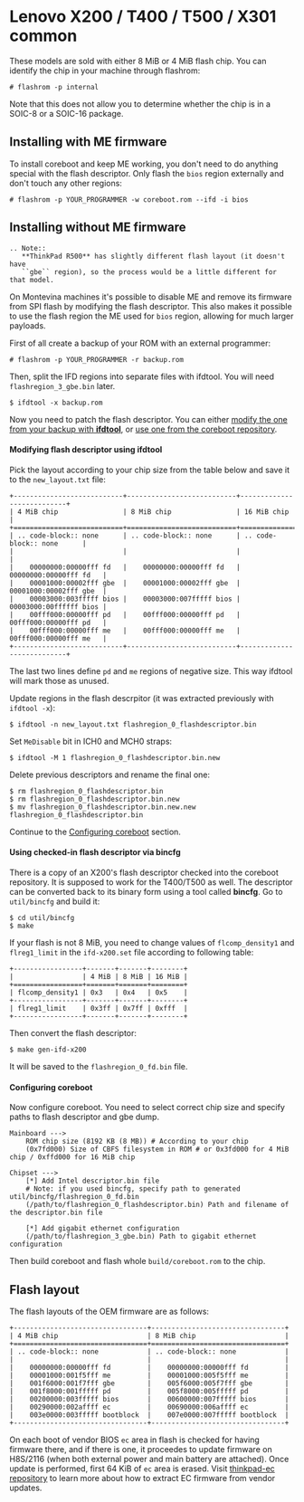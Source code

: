 # Lenovo X200 / T400 / T500 / X301 common

These models are sold with either 8 MiB or 4 MiB flash chip. You can identify
the chip in your machine through flashrom:
```console
# flashrom -p internal
```

Note that this does not allow you to determine whether the chip is in a SOIC-8
or a SOIC-16 package.

## Installing with ME firmware

To install coreboot and keep ME working, you don't need to do anything special
with the flash descriptor. Only flash the `bios` region externally and don't
touch any other regions:
```console
# flashrom -p YOUR_PROGRAMMER -w coreboot.rom --ifd -i bios
```

## Installing without ME firmware

```eval_rst
.. Note::
   **ThinkPad R500** has slightly different flash layout (it doesn't have
   ``gbe`` region), so the process would be a little different for that model.
```

On Montevina machines it's possible to disable ME and remove its firmware from
SPI flash by modifying the flash descriptor. This also makes it possible to use
the flash region the ME used for `bios` region, allowing for much larger
payloads.

First of all create a backup of your ROM with an external programmer:
```console
# flashrom -p YOUR_PROGRAMMER -r backup.rom
```

Then, split the IFD regions into separate files with ifdtool. You will need
`flashregion_3_gbe.bin` later.
```console
$ ifdtool -x backup.rom
```

Now you need to patch the flash descriptor. You can either [modify the one from
your backup with **ifdtool**](#modifying-flash-descriptor-using-ifdtool), or
[use one from the coreboot repository](#using-checked-in-flash-descriptor-via-bincfg).

#### Modifying flash descriptor using ifdtool

Pick the layout according to your chip size from the table below and save it to
the `new_layout.txt` file:

```eval_rst
+---------------------------+---------------------------+---------------------------+
| 4 MiB chip                | 8 MiB chip                | 16 MiB chip               |
+===========================+===========================+===========================+
| .. code-block:: none      | .. code-block:: none      | .. code-block:: none      |
|                           |                           |                           |
|    00000000:00000fff fd   |    00000000:00000fff fd   |    00000000:00000fff fd   |
|    00001000:00002fff gbe  |    00001000:00002fff gbe  |    00001000:00002fff gbe  |
|    00003000:003fffff bios |    00003000:007fffff bios |    00003000:00ffffff bios |
|    00fff000:00000fff pd   |    00fff000:00000fff pd   |    00fff000:00000fff pd   |
|    00fff000:00000fff me   |    00fff000:00000fff me   |    00fff000:00000fff me   |
+---------------------------+---------------------------+---------------------------+
```

The last two lines define `pd` and `me` regions of negative size. This way
ifdtool will mark those as unused.

Update regions in the flash descrpitor (it was extracted previously with
`ifdtool -x`):
```console
$ ifdtool -n new_layout.txt flashregion_0_flashdescriptor.bin
```

Set `MeDisable` bit in ICH0 and MCH0 straps:
```console
$ ifdtool -M 1 flashregion_0_flashdescriptor.bin.new
```

Delete previous descriptors and rename the final one:
```console
$ rm flashregion_0_flashdescriptor.bin
$ rm flashregion_0_flashdescriptor.bin.new
$ mv flashregion_0_flashdescriptor.bin.new.new flashregion_0_flashdescriptor.bin
```

Continue to the [Configuring coreboot](#configuring-coreboot) section.

#### Using checked-in flash descriptor via bincfg

There is a copy of an X200's flash descriptor checked into the coreboot
repository. It is supposed to work for the T400/T500 as well. The descriptor
can be converted back to its binary form using a tool called **bincfg**. Go
to `util/bincfg` and build it:
```console
$ cd util/bincfg
$ make
```

If your flash is not 8 MiB, you need to change values of `flcomp_density1` and
`flreg1_limit` in the `ifd-x200.set` file according to following table:

```eval_rst
+-----------------+-------+-------+--------+
|                 | 4 MiB | 8 MiB | 16 MiB |
+=================+=======+=======+========+
| flcomp_density1 | 0x3   | 0x4   | 0x5    |
+-----------------+-------+-------+--------+
| flreg1_limit    | 0x3ff | 0x7ff | 0xfff  |
+-----------------+-------+-------+--------+
```

Then convert the flash descriptor:
```console
$ make gen-ifd-x200
```

It will be saved to the `flashregion_0_fd.bin` file.

#### Configuring coreboot

Now configure coreboot. You need to select correct chip size and specify paths
to flash descriptor and gbe dump.

```
Mainboard --->
    ROM chip size (8192 KB (8 MB)) # According to your chip
    (0x7fd000) Size of CBFS filesystem in ROM # or 0x3fd000 for 4 MiB chip / 0xffd000 for 16 MiB chip

Chipset --->
    [*] Add Intel descriptor.bin file
    # Note: if you used bincfg, specify path to generated util/bincfg/flashregion_0_fd.bin
    (/path/to/flashregion_0_flashdescriptor.bin) Path and filename of the descriptor.bin file

    [*] Add gigabit ethernet configuration
    (/path/to/flashregion_3_gbe.bin) Path to gigabit ethernet configuration
```

Then build coreboot and flash whole `build/coreboot.rom` to the chip.

## Flash layout

The flash layouts of the OEM firmware are as follows:

```eval_rst
+---------------------------------+---------------------------------+
| 4 MiB chip                      | 8 MiB chip                      |
+=================================+=================================+
| .. code-block:: none            | .. code-block:: none            |
|                                 |                                 |
|    00000000:00000fff fd         |    00000000:00000fff fd         |
|    00001000:001f5fff me         |    00001000:005f5fff me         |
|    001f6000:001f7fff gbe        |    005f6000:005f7fff gbe        |
|    001f8000:001fffff pd         |    005f8000:005fffff pd         |
|    00200000:003fffff bios       |    00600000:007fffff bios       |
|    00290000:002affff ec         |    00690000:006affff ec         |
|    003e0000:003fffff bootblock  |    007e0000:007fffff bootblock  |
+---------------------------------+---------------------------------+
```

On each boot of vendor BIOS `ec` area in flash is checked for having firmware
there, and if there is one, it proceedes to update firmware on H8S/2116 (when
both external power and main battery are attached). Once update is performed,
first 64 KiB of `ec` area is erased. Visit
[thinkpad-ec repository](https://github.com/hamishcoleman/thinkpad-ec) to learn
more about how to extract EC firmware from vendor updates.
